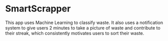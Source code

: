 # SmartScrapper
This app uses Machine Learning to classify waste. It also uses a notification system to give users 2 minutes to take a picture of waste and contribute to their streak, which consistently motivates users to sort their waste.
